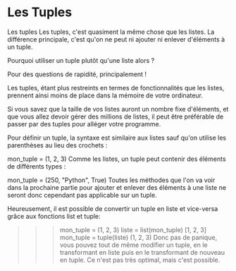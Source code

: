 



# Les Tuples 

Les tuples
Les tuples, c'est quasiment la même chose que les listes. La différence principale, c'est qu'on ne peut ni ajouter ni enlever d'éléments à un tuple.

Pourquoi utiliser un tuple plutôt qu'une liste alors ?

Pour des questions de rapidité, principalement !

Les tuples, étant plus restreints en termes de fonctionnalités que les listes, prennent ainsi moins de place dans la mémoire de votre ordinateur.

Si vous savez que la taille de vos listes auront un nombre fixe d'éléments, et que vous allez devoir gérer des millions de listes, il peut être préférable de passer par des tuples pour alléger votre programme.

Pour définir un tuple, la syntaxe est similaire aux listes sauf qu'on utilise les parenthèses au lieu des crochets :

mon_tuple = (1, 2, 3)
Comme les listes, un tuple peut contenir des éléments de différents types :

mon_tuple = (250, "Python", True)
Toutes les méthodes que l'on va voir dans la prochaine partie pour ajouter et enlever des éléments à une liste ne seront donc cependant pas applicable sur un tuple.

Heureusement, il est possible de convertir un tuple en liste et vice-versa grâce aux fonctions list et tuple:

>>> mon_tuple = (1, 2, 3)
>>> liste = list(mon_tuple)
[1, 2, 3]
>>> mon_tuple = tuple(liste)
(1, 2, 3)
Donc pas de panique, vous pouvez tout de même modifier un tuple, en le transformant en liste puis en le transformant de nouveau en tuple. Ce n'est pas très optimal, mais c'est possible.
